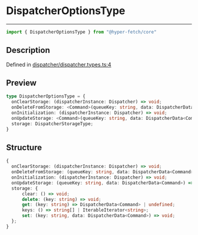 

# DispatcherOptionsType

<div class="api-docs__separator" data-reactroot="">

---

</div><div class="api-docs__import" data-reactroot="">

```ts
import { DispatcherOptionsType } from "@hyper-fetch/core"
```

</div><div class="api-docs__section">

## Description

</div><div class="api-docs__description"><span class="api-docs__do-not-parse">



</span></div><p class="api-docs__definition">

Defined in [dispatcher/dispatcher.types.ts:4](https://github.com/BetterTyped/hyper-fetch/blob/6c3eaa91/packages/core/src/dispatcher/dispatcher.types.ts#L4)

</p><div class="api-docs__section">

## Preview

</div><div class="api-docs__preview type">

```ts
type DispatcherOptionsType = {
  onClearStorage: (dispatcherInstance: Dispatcher) => void; 
  onDeleteFromStorage: <Command>(queueKey: string, data: DispatcherData<Command>) => void; 
  onInitialization: (dispatcherInstance: Dispatcher) => void; 
  onUpdateStorage: <Command>(queueKey: string, data: DispatcherData<Command>) => void; 
  storage: DispatcherStorageType; 
}
```

</div><div class="api-docs__section">

## Structure

</div><div class="api-docs__returns">

```ts
{
  onClearStorage: (dispatcherInstance: Dispatcher) => void;
  onDeleteFromStorage: (queueKey: string, data: DispatcherData<Command>) => void;
  onInitialization: (dispatcherInstance: Dispatcher) => void;
  onUpdateStorage: (queueKey: string, data: DispatcherData<Command>) => void;
  storage: {
      clear: () => void;
      delete: (key: string) => void;
      get: (key: string) => DispatcherData<Command> | undefined;
      keys: () => string[] | IterableIterator<string>;
      set: (key: string, data: DispatcherData<Command>) => void;
  };
}
```

</div>